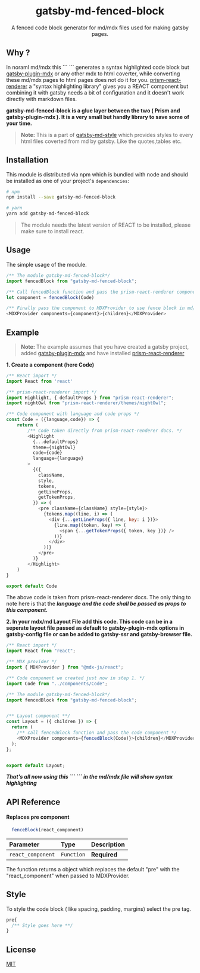 <h1 align="center"> gatsby-md-fenced-block </h1>
<p align="center">A fenced code block generator for md/mdx files used for making gatsby pages.</p> 


## Why ?

In noraml md/mdx this \``` ``` generates a syntax highlighted code block but [gatsby-plugin-mdx](https://www.gatsbyjs.com/plugins/gatsby-plugin-mdx/) or any other mdx to html coverter, while converting these md/mdx pages to html pages does not do it for you. [prism-react-renderer](prism-react-renderer) a "syntax highlighting library" gives you a REACT component but combining it with gatsby needs a bit of configuration and it doesn't work directly with markdown files.

**gatsby-md-fenced-block is a glue layer between the two ( Prism and gatsby-plugin-mdx ). It is a very small but handly library to save some of your time.** 

> **Note:** This is a part of [gatsby-md-style]() which provides styles to every html files coverted from md by gatsby. Like the quotes,tables etc. 

## Installation 

This module is distributed via npm which is bundled with node and should be installed as one of your project's `dependencies`:

```bash
# npm
npm install --save gatsby-md-fenced-block

# yarn
yarn add gatsby-md-fenced-block
```

> The module needs the latest version of REACT to be installed, please make sure to install react.


## Usage

The simple usage of the module.

```javascript
/** The module gatsby-md-fenced-block*/
import fencedBlock from "gatsby-md-fenced-block";

/** Call fencedBlock function and pass the prism-react-renderer component. Here named Code*/
let component = fencedBlock(Code)

/** Finally pass the component to MDXProvider to use fence block in md/mdx files.*/
<MDXProvider components={component}>{children}</MDXProvider>
```

## Example

> **Note:** The example assumes that you have created a gatsby project, added [gatsby-plugin-mdx](https://www.gatsbyjs.com/plugins/gatsby-plugin-mdx/)  and have installed [prism-react-renderer](prism-react-renderer)

**1. Create a component (here Code)**

```javascript
/** React import */
import React from 'react'

/** prism-react-renderer import */
import Highlight, { defaultProps } from "prism-react-renderer";
import nightOwl from "prism-react-renderer/themes/nightOwl";

/** Code component with language and code props */
const Code = ({language,code}) => {
    return (
        /** Code taken directly from prism-react-renderer docs. */
        <Highlight
          {...defaultProps}
          theme={nightOwl}
          code={code}
          language={language}
        >
          {({
            className,
            style,
            tokens,
            getLineProps,
            getTokenProps,
          }) => (
            <pre className={className} style={style}>
              {tokens.map((line, i) => (
                <div {...getLineProps({ line, key: i })}>
                  {line.map((token, key) => (
                    <span {...getTokenProps({ token, key })} />
                  ))}
                </div>
              ))}
            </pre>
          )}
        </Highlight>
    )
}

export default Code
```

The above code is taken from prism-react-renderer docs. The only thing to note here is that the ***language and the code shall be passed as props to this component.***

**2. In your mdx/md Layout File add this code. This code can be in a seperate layout file passed as default to gatsby-plugin-mdx options in gatsby-config file or can be added to gatsby-ssr and gatsby-browser file.**

```javascript
/** React import */
import React from "react";

/** MDX provider */
import { MDXProvider } from "@mdx-js/react";

/** Code component we created just now in step 1. */
import Code from "../components/Code";

/** The module gatsby-md-fenced-block*/
import fencedBlock from "gatsby-md-fenced-block";


/** Layout component **/
const Layout = ({ children }) => {
  return (
    /** call fencedBlock function and pass the code component */  
    <MDXProvider components={fencedBlock(Code)}>{children}</MDXProvider>
  );
};


export default Layout;

```

***That's all now using this \```  ``` in the md/mdx file will show syntax highlighting***

## API Reference

#### Replaces pre component 

```javascript
  fenceBlock(react_component)
```

| Parameter | Type     | Description                |
| :-------- | :------- | :------------------------- |
| `react_component` | `Function` | **Required** |

The function returns a object which replaces the default "pre" with the "react_component" when passed to MDXProvider.

## Style

To style the code block ( like spacing, padding, margins) select the pre tag.

```css
pre{
  /** Style goes here **/
}

```

## License

[MIT](https://choosealicense.com/licenses/mit/)
